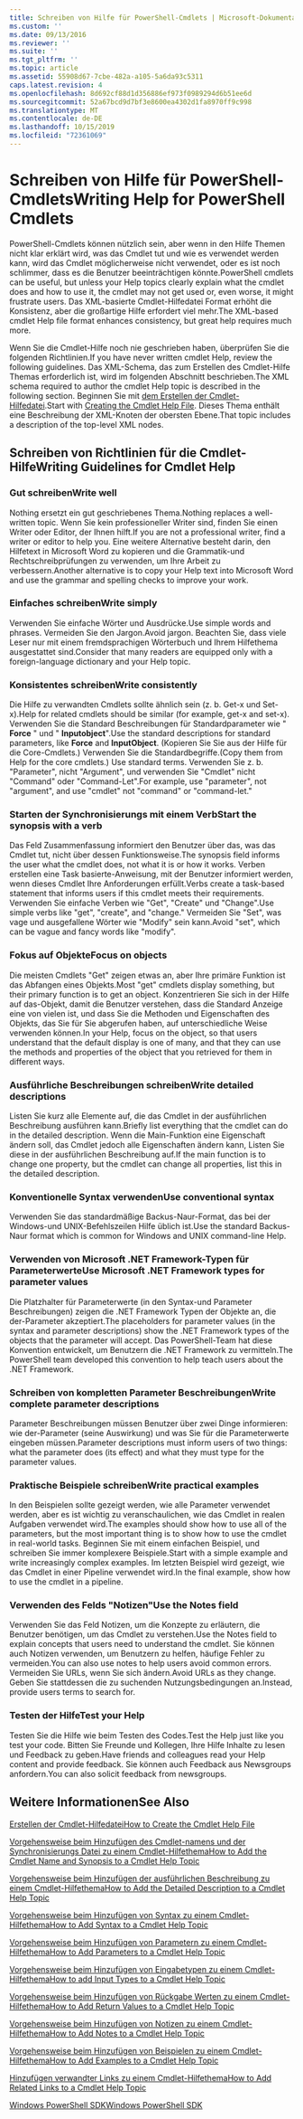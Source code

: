 ```yaml
---
title: Schreiben von Hilfe für PowerShell-Cmdlets | Microsoft-Dokumentation
ms.custom: ''
ms.date: 09/13/2016
ms.reviewer: ''
ms.suite: ''
ms.tgt_pltfrm: ''
ms.topic: article
ms.assetid: 55908d67-7cbe-482a-a105-5a6da93c5311
caps.latest.revision: 4
ms.openlocfilehash: 8d692cf88d1d356886ef973f0989294d6b51ee6d
ms.sourcegitcommit: 52a67bcd9d7bf3e8600ea4302d1fa8970ff9c998
ms.translationtype: MT
ms.contentlocale: de-DE
ms.lasthandoff: 10/15/2019
ms.locfileid: "72361069"
---
```

# <a name="writing-help-for-powershell-cmdlets"></a><span data-ttu-id="12bc8-102">Schreiben von Hilfe für PowerShell-Cmdlets</span><span class="sxs-lookup"><span data-stu-id="12bc8-102">Writing Help for PowerShell Cmdlets</span></span>

<span data-ttu-id="12bc8-103">PowerShell-Cmdlets können nützlich sein, aber wenn in den Hilfe Themen nicht klar erklärt wird, was das Cmdlet tut und wie es verwendet werden kann, wird das Cmdlet möglicherweise nicht verwendet, oder es ist noch schlimmer, dass es die Benutzer beeinträchtigen könnte.</span><span class="sxs-lookup"><span data-stu-id="12bc8-103">PowerShell cmdlets can be useful, but unless your Help topics clearly explain what the cmdlet does and how to use it, the cmdlet may not get used or, even worse, it might frustrate users.</span></span>
<span data-ttu-id="12bc8-104">Das XML-basierte Cmdlet-Hilfedatei Format erhöht die Konsistenz, aber die großartige Hilfe erfordert viel mehr.</span><span class="sxs-lookup"><span data-stu-id="12bc8-104">The XML-based cmdlet Help file format enhances consistency, but great help requires much more.</span></span>

<span data-ttu-id="12bc8-105">Wenn Sie die Cmdlet-Hilfe noch nie geschrieben haben, überprüfen Sie die folgenden Richtlinien.</span><span class="sxs-lookup"><span data-stu-id="12bc8-105">If you have never written cmdlet Help, review the following guidelines.</span></span>
<span data-ttu-id="12bc8-106">Das XML-Schema, das zum Erstellen des Cmdlet-Hilfe Themas erforderlich ist, wird im folgenden Abschnitt beschrieben.</span><span class="sxs-lookup"><span data-stu-id="12bc8-106">The XML schema required to author the cmdlet Help topic is described in the following section.</span></span>
<span data-ttu-id="12bc8-107">Beginnen Sie mit [dem Erstellen der Cmdlet-Hilfedatei](./how-to-create-the-cmdlet-help-file.md).</span><span class="sxs-lookup"><span data-stu-id="12bc8-107">Start with [Creating the Cmdlet Help File](./how-to-create-the-cmdlet-help-file.md).</span></span>
<span data-ttu-id="12bc8-108">Dieses Thema enthält eine Beschreibung der XML-Knoten der obersten Ebene.</span><span class="sxs-lookup"><span data-stu-id="12bc8-108">That topic includes a description of the top-level XML nodes.</span></span>

## <a name="writing-guidelines-for-cmdlet-help"></a><span data-ttu-id="12bc8-109">Schreiben von Richtlinien für die Cmdlet-Hilfe</span><span class="sxs-lookup"><span data-stu-id="12bc8-109">Writing Guidelines for Cmdlet Help</span></span>

### <a name="write-well"></a><span data-ttu-id="12bc8-110">Gut schreiben</span><span class="sxs-lookup"><span data-stu-id="12bc8-110">Write well</span></span>
<span data-ttu-id="12bc8-111">Nothing ersetzt ein gut geschriebenes Thema.</span><span class="sxs-lookup"><span data-stu-id="12bc8-111">Nothing replaces a well-written topic.</span></span>
<span data-ttu-id="12bc8-112">Wenn Sie kein professioneller Writer sind, finden Sie einen Writer oder Editor, der Ihnen hilft.</span><span class="sxs-lookup"><span data-stu-id="12bc8-112">If you are not a professional writer, find a writer or editor to help you.</span></span>
<span data-ttu-id="12bc8-113">Eine weitere Alternative besteht darin, den Hilfetext in Microsoft Word zu kopieren und die Grammatik-und Rechtschreibprüfungen zu verwenden, um Ihre Arbeit zu verbessern.</span><span class="sxs-lookup"><span data-stu-id="12bc8-113">Another alternative is to copy your Help text into Microsoft Word and use the grammar and spelling checks to improve your work.</span></span>

### <a name="write-simply"></a><span data-ttu-id="12bc8-114">Einfaches schreiben</span><span class="sxs-lookup"><span data-stu-id="12bc8-114">Write simply</span></span>
<span data-ttu-id="12bc8-115">Verwenden Sie einfache Wörter und Ausdrücke.</span><span class="sxs-lookup"><span data-stu-id="12bc8-115">Use simple words and phrases.</span></span>
<span data-ttu-id="12bc8-116">Vermeiden Sie den Jargon.</span><span class="sxs-lookup"><span data-stu-id="12bc8-116">Avoid jargon.</span></span>
<span data-ttu-id="12bc8-117">Beachten Sie, dass viele Leser nur mit einem fremdsprachigen Wörterbuch und Ihrem Hilfethema ausgestattet sind.</span><span class="sxs-lookup"><span data-stu-id="12bc8-117">Consider that many readers are equipped only with a foreign-language dictionary and your Help topic.</span></span>

### <a name="write-consistently"></a><span data-ttu-id="12bc8-118">Konsistentes schreiben</span><span class="sxs-lookup"><span data-stu-id="12bc8-118">Write consistently</span></span>
<span data-ttu-id="12bc8-119">Die Hilfe zu verwandten Cmdlets sollte ähnlich sein (z. b. Get-x und Set-x).</span><span class="sxs-lookup"><span data-stu-id="12bc8-119">Help for related cmdlets should be similar (for example, get-x and set-x).</span></span>
<span data-ttu-id="12bc8-120">Verwenden Sie die Standard Beschreibungen für Standardparameter wie " **Force** " und " **Inputobject**".</span><span class="sxs-lookup"><span data-stu-id="12bc8-120">Use the standard descriptions for standard parameters, like **Force** and **InputObject**.</span></span>
<span data-ttu-id="12bc8-121">(Kopieren Sie Sie aus der Hilfe für die Core-Cmdlets.) Verwenden Sie die Standardbegriffe.</span><span class="sxs-lookup"><span data-stu-id="12bc8-121">(Copy them from Help for the core cmdlets.) Use standard terms.</span></span>
<span data-ttu-id="12bc8-122">Verwenden Sie z. b. "Parameter", nicht "Argument", und verwenden Sie "Cmdlet" nicht "Command" oder "Command-Let".</span><span class="sxs-lookup"><span data-stu-id="12bc8-122">For example, use "parameter", not "argument", and use "cmdlet" not "command" or "command-let."</span></span>

### <a name="start-the-synopsis-with-a-verb"></a><span data-ttu-id="12bc8-123">Starten der Synchronisierungs mit einem Verb</span><span class="sxs-lookup"><span data-stu-id="12bc8-123">Start the synopsis with a verb</span></span>
<span data-ttu-id="12bc8-124">Das Feld Zusammenfassung informiert den Benutzer über das, was das Cmdlet tut, nicht über dessen Funktionsweise.</span><span class="sxs-lookup"><span data-stu-id="12bc8-124">The synopsis field informs the user what the cmdlet does, not what it is or how it works.</span></span>
<span data-ttu-id="12bc8-125">Verben erstellen eine Task basierte-Anweisung, mit der Benutzer informiert werden, wenn dieses Cmdlet Ihre Anforderungen erfüllt.</span><span class="sxs-lookup"><span data-stu-id="12bc8-125">Verbs create a task-based statement that informs users if this cmdlet meets their requirements.</span></span>
<span data-ttu-id="12bc8-126">Verwenden Sie einfache Verben wie "Get", "Create" und "Change".</span><span class="sxs-lookup"><span data-stu-id="12bc8-126">Use simple verbs like "get", "create", and "change."</span></span>
<span data-ttu-id="12bc8-127">Vermeiden Sie "Set", was vage und ausgefallene Wörter wie "Modify" sein kann.</span><span class="sxs-lookup"><span data-stu-id="12bc8-127">Avoid "set", which can be vague and fancy words like "modify".</span></span>

### <a name="focus-on-objects"></a><span data-ttu-id="12bc8-128">Fokus auf Objekte</span><span class="sxs-lookup"><span data-stu-id="12bc8-128">Focus on objects</span></span>
<span data-ttu-id="12bc8-129">Die meisten Cmdlets "Get" zeigen etwas an, aber Ihre primäre Funktion ist das Abfangen eines Objekts.</span><span class="sxs-lookup"><span data-stu-id="12bc8-129">Most "get" cmdlets display something, but their primary function is to get an object.</span></span>
<span data-ttu-id="12bc8-130">Konzentrieren Sie sich in der Hilfe auf das-Objekt, damit die Benutzer verstehen, dass die Standard Anzeige eine von vielen ist, und dass Sie die Methoden und Eigenschaften des Objekts, das Sie für Sie abgerufen haben, auf unterschiedliche Weise verwenden können.</span><span class="sxs-lookup"><span data-stu-id="12bc8-130">In your Help, focus on the object, so that users understand that the default display is one of many, and that they can use the methods and properties of the object that you retrieved for them in different ways.</span></span>

### <a name="write-detailed-descriptions"></a><span data-ttu-id="12bc8-131">Ausführliche Beschreibungen schreiben</span><span class="sxs-lookup"><span data-stu-id="12bc8-131">Write detailed descriptions</span></span>
<span data-ttu-id="12bc8-132">Listen Sie kurz alle Elemente auf, die das Cmdlet in der ausführlichen Beschreibung ausführen kann.</span><span class="sxs-lookup"><span data-stu-id="12bc8-132">Briefly list everything that the cmdlet can do in the detailed description.</span></span>
<span data-ttu-id="12bc8-133">Wenn die Main-Funktion eine Eigenschaft ändern soll, das Cmdlet jedoch alle Eigenschaften ändern kann, Listen Sie diese in der ausführlichen Beschreibung auf.</span><span class="sxs-lookup"><span data-stu-id="12bc8-133">If the main function is to change one property, but the cmdlet can change all properties, list this in the detailed description.</span></span>

### <a name="use-conventional-syntax"></a><span data-ttu-id="12bc8-134">Konventionelle Syntax verwenden</span><span class="sxs-lookup"><span data-stu-id="12bc8-134">Use conventional syntax</span></span>
<span data-ttu-id="12bc8-135">Verwenden Sie das standardmäßige Backus-Naur-Format, das bei der Windows-und UNIX-Befehlszeilen Hilfe üblich ist.</span><span class="sxs-lookup"><span data-stu-id="12bc8-135">Use the standard Backus-Naur format which is common for Windows and UNIX command-line Help.</span></span>

### <a name="use-microsoft-net-framework-types-for-parameter-values"></a><span data-ttu-id="12bc8-136">Verwenden von Microsoft .NET Framework-Typen für Parameterwerte</span><span class="sxs-lookup"><span data-stu-id="12bc8-136">Use Microsoft .NET Framework types for parameter values</span></span>
<span data-ttu-id="12bc8-137">Die Platzhalter für Parameterwerte (in den Syntax-und Parameter Beschreibungen) zeigen die .NET Framework Typen der Objekte an, die der-Parameter akzeptiert.</span><span class="sxs-lookup"><span data-stu-id="12bc8-137">The placeholders for parameter values (in the syntax and parameter descriptions) show the .NET Framework types of the objects that the parameter will accept.</span></span>
<span data-ttu-id="12bc8-138">Das PowerShell-Team hat diese Konvention entwickelt, um Benutzern die .NET Framework zu vermitteln.</span><span class="sxs-lookup"><span data-stu-id="12bc8-138">The PowerShell team developed this convention to help teach users about the .NET Framework.</span></span>

### <a name="write-complete-parameter-descriptions"></a><span data-ttu-id="12bc8-139">Schreiben von kompletten Parameter Beschreibungen</span><span class="sxs-lookup"><span data-stu-id="12bc8-139">Write complete parameter descriptions</span></span>
<span data-ttu-id="12bc8-140">Parameter Beschreibungen müssen Benutzer über zwei Dinge informieren: wie der-Parameter (seine Auswirkung) und was Sie für die Parameterwerte eingeben müssen.</span><span class="sxs-lookup"><span data-stu-id="12bc8-140">Parameter descriptions must inform users of two things: what the parameter does (its effect) and what they must type for the parameter values.</span></span>

### <a name="write-practical-examples"></a><span data-ttu-id="12bc8-141">Praktische Beispiele schreiben</span><span class="sxs-lookup"><span data-stu-id="12bc8-141">Write practical examples</span></span>
<span data-ttu-id="12bc8-142">In den Beispielen sollte gezeigt werden, wie alle Parameter verwendet werden, aber es ist wichtig zu veranschaulichen, wie das Cmdlet in realen Aufgaben verwendet wird.</span><span class="sxs-lookup"><span data-stu-id="12bc8-142">The examples should show how to use all of the parameters, but the most important thing is to show how to use the cmdlet in real-world tasks.</span></span>
<span data-ttu-id="12bc8-143">Beginnen Sie mit einem einfachen Beispiel, und schreiben Sie immer komplexere Beispiele.</span><span class="sxs-lookup"><span data-stu-id="12bc8-143">Start with a simple example and write increasingly complex examples.</span></span>
<span data-ttu-id="12bc8-144">Im letzten Beispiel wird gezeigt, wie das Cmdlet in einer Pipeline verwendet wird.</span><span class="sxs-lookup"><span data-stu-id="12bc8-144">In the final example, show how to use the cmdlet in a pipeline.</span></span>

### <a name="use-the-notes-field"></a><span data-ttu-id="12bc8-145">Verwenden des Felds "Notizen"</span><span class="sxs-lookup"><span data-stu-id="12bc8-145">Use the Notes field</span></span>
<span data-ttu-id="12bc8-146">Verwenden Sie das Feld Notizen, um die Konzepte zu erläutern, die Benutzer benötigen, um das Cmdlet zu verstehen.</span><span class="sxs-lookup"><span data-stu-id="12bc8-146">Use the Notes field to explain concepts that users need to understand the cmdlet.</span></span>
<span data-ttu-id="12bc8-147">Sie können auch Notizen verwenden, um Benutzern zu helfen, häufige Fehler zu vermeiden.</span><span class="sxs-lookup"><span data-stu-id="12bc8-147">You can also use notes to help users avoid common errors.</span></span>
<span data-ttu-id="12bc8-148">Vermeiden Sie URLs, wenn Sie sich ändern.</span><span class="sxs-lookup"><span data-stu-id="12bc8-148">Avoid URLs as they change.</span></span>
<span data-ttu-id="12bc8-149">Geben Sie stattdessen die zu suchenden Nutzungsbedingungen an.</span><span class="sxs-lookup"><span data-stu-id="12bc8-149">Instead, provide users terms to search for.</span></span>

### <a name="test-your-help"></a><span data-ttu-id="12bc8-150">Testen der Hilfe</span><span class="sxs-lookup"><span data-stu-id="12bc8-150">Test your Help</span></span>
<span data-ttu-id="12bc8-151">Testen Sie die Hilfe wie beim Testen des Codes.</span><span class="sxs-lookup"><span data-stu-id="12bc8-151">Test the Help just like you test your code.</span></span>
<span data-ttu-id="12bc8-152">Bitten Sie Freunde und Kollegen, Ihre Hilfe Inhalte zu lesen und Feedback zu geben.</span><span class="sxs-lookup"><span data-stu-id="12bc8-152">Have friends and colleagues read your Help content and provide feedback.</span></span>
<span data-ttu-id="12bc8-153">Sie können auch Feedback aus Newsgroups anfordern.</span><span class="sxs-lookup"><span data-stu-id="12bc8-153">You can also solicit feedback from newsgroups.</span></span>

## <a name="see-also"></a><span data-ttu-id="12bc8-154">Weitere Informationen</span><span class="sxs-lookup"><span data-stu-id="12bc8-154">See Also</span></span>

 [<span data-ttu-id="12bc8-155">Erstellen der Cmdlet-Hilfedatei</span><span class="sxs-lookup"><span data-stu-id="12bc8-155">How to Create the Cmdlet Help File</span></span>](./how-to-create-the-cmdlet-help-file.md)

 [<span data-ttu-id="12bc8-156">Vorgehensweise beim Hinzufügen des Cmdlet-namens und der Synchronisierungs Datei zu einem Cmdlet-Hilfethema</span><span class="sxs-lookup"><span data-stu-id="12bc8-156">How to Add the Cmdlet Name and Synopsis to a Cmdlet Help Topic</span></span>](./how-to-add-the-cmdlet-name-and-synopsis-to-a-cmdlet-help-topic.md)

 [<span data-ttu-id="12bc8-157">Vorgehensweise beim Hinzufügen der ausführlichen Beschreibung zu einem Cmdlet-Hilfethema</span><span class="sxs-lookup"><span data-stu-id="12bc8-157">How to Add the Detailed Description to a Cmdlet Help Topic</span></span>](./how-to-add-a-cmdlet-description.md)

 [<span data-ttu-id="12bc8-158">Vorgehensweise beim Hinzufügen von Syntax zu einem Cmdlet-Hilfethema</span><span class="sxs-lookup"><span data-stu-id="12bc8-158">How to Add Syntax to a Cmdlet Help Topic</span></span>](./how-to-add-syntax-to-a-cmdlet-help-topic.md)

 [<span data-ttu-id="12bc8-159">Vorgehensweise beim Hinzufügen von Parametern zu einem Cmdlet-Hilfethema</span><span class="sxs-lookup"><span data-stu-id="12bc8-159">How to Add Parameters to a Cmdlet Help Topic</span></span>](./how-to-add-parameter-information.md)

 [<span data-ttu-id="12bc8-160">Vorgehensweise beim Hinzufügen von Eingabetypen zu einem Cmdlet-Hilfethema</span><span class="sxs-lookup"><span data-stu-id="12bc8-160">How to add Input Types to a Cmdlet Help Topic</span></span>](./how-to-add-input-types-to-a-cmdlet-help-topic.md)

 [<span data-ttu-id="12bc8-161">Vorgehensweise beim Hinzufügen von Rückgabe Werten zu einem Cmdlet-Hilfethema</span><span class="sxs-lookup"><span data-stu-id="12bc8-161">How to Add Return Values to a Cmdlet Help Topic</span></span>](./how-to-add-return-values-to-a-cmdlet-help-topic.md)

 [<span data-ttu-id="12bc8-162">Vorgehensweise beim Hinzufügen von Notizen zu einem Cmdlet-Hilfethema</span><span class="sxs-lookup"><span data-stu-id="12bc8-162">How to Add Notes to a Cmdlet Help Topic</span></span>](./how-to-add-notes-to-a-cmdlet-help-topic.md)

 [<span data-ttu-id="12bc8-163">Vorgehensweise beim Hinzufügen von Beispielen zu einem Cmdlet-Hilfethema</span><span class="sxs-lookup"><span data-stu-id="12bc8-163">How to Add Examples to a Cmdlet Help Topic</span></span>](./how-to-add-examples-to-a-cmdlet-help-topic.md)

 [<span data-ttu-id="12bc8-164">Hinzufügen verwandter Links zu einem Cmdlet-Hilfethema</span><span class="sxs-lookup"><span data-stu-id="12bc8-164">How to Add Related Links to a Cmdlet Help Topic</span></span>](./how-to-add-related-links-to-a-cmdlet-help-topic.md)

 [<span data-ttu-id="12bc8-165">Windows PowerShell SDK</span><span class="sxs-lookup"><span data-stu-id="12bc8-165">Windows PowerShell SDK</span></span>](../windows-powershell-reference.md)